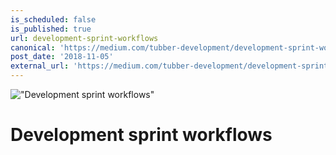 ```yaml
---
is_scheduled: false
is_published: true
url: development-sprint-workflows
canonical: 'https://medium.com/tubber-development/development-sprint-workflows-55b21225b2f8'
post_date: '2018-11-05'
external_url: 'https://medium.com/tubber-development/development-sprint-workflows-55b21225b2f8'
---
```


!["Development sprint workflows"](/images/articles/0_tWzT65t5CidslLRb.jpeg)

# Development sprint workflows
